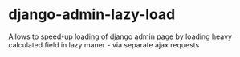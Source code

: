 # django-admin-lazy-load
Allows to speed-up loading of django admin page by loading heavy calculated field in lazy maner - via separate ajax requests
